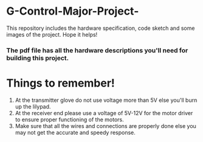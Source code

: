 # G-Control-Major-Project-
This repository includes the hardware specification, code sketch and some images of the project. Hope it helps!

### The pdf file has all the hardware descriptions you'll need for building this project.

# Things to remember!
1. At the transmitter glove do not use voltage more than 5V else you'll burn up the lilypad.
2. At the receiver end please use a voltage of 5V-12V for the motor driver to ensure proper functioning of the motors.
3. Make sure that all the wires and connections are properly done else you may not get the accurate and speedy response.
